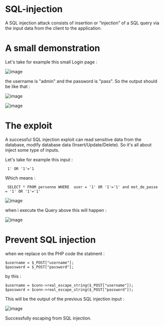 # SQL-injection
 A SQL injection attack consists of insertion or “injection” of a SQL query via the input data from the client to the application.

# A small demonstration
  Let's take for example this small Login page : 
  
   ![image](https://github.com/zaid1729/SQL-injection/assets/107809533/7c1b92bc-418c-4fbc-8f85-aeeabcf3f84c)

  the username is "admin" and the password is "pass". So the output should be like that :  

   ![image](https://github.com/zaid1729/SQL-injection/assets/107809533/849357a1-63b9-4318-a62d-63b5766ea9f3)

   ![image](https://github.com/zaid1729/SQL-injection/assets/107809533/3b4f4829-1e72-4efb-a73f-9b80aa31c12e)

# The exploit 

   A successful SQL injection exploit can read sensitive data from the database, modify database data (Insert/Update/Delete). So it's all about inject some type of inputs.

   Let's take for example this input :  
             
     1' OR '1'='1

   Which means :
      
     SELECT * FROM personne WHERE  user = '1' OR '1'='1' and mot_de_passe = '1' OR '1'='1'
     


   ![image](https://github.com/zaid1729/SQL-injection/assets/107809533/841c5405-e32d-458b-b671-00f50f09309d)


   when i execute the Query above this will happen : 

   ![image](https://github.com/zaid1729/SQL-injection/assets/107809533/4b51b30e-99d5-4ef4-ba5e-bd21962a03eb)



# Prevent SQL injection


   when we replace on the PHP code the statment : 

    $username = $_POST["username"];
    $password = $_POST["password"];
      


   by this : 

    $username = $conn->real_escape_string($_POST["username"]);
    $password = $conn->real_escape_string($_POST["password"]);





   This will be the output of the previous SQL injection input : 


   ![image](https://github.com/zaid1729/SQL-injection/assets/107809533/e28d1f1e-5af7-4669-9444-42a31dcb3e63)




   Successfully escaping from SQL injection.







   




     
      




      


